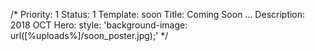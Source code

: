 /*
Priority: 1
Status: 1
Template: soon
Title: Coming Soon ...
Description: 2018 OCT
Hero:
  style: 'background-image: url([%uploads%]/soon_poster.jpg);'
*/
